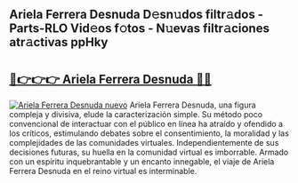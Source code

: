 ## Ariela Ferrera Desnuda D𝚎sn𝚞dos filtr𝚊dos - Parts-RLO Vid𝚎os f𝚘tos - N𝚞evas filtr𝚊ciones atr𝚊ctivas ppHky

# <h2><a href="http://mbaeei.tromn.icu/?c=Ariela+Ferrera+Desnuda">🔗👉👉👉 Ariela Ferrera Desnuda 🔗🔗</a></h2>

[![Ariela Ferrera Desnuda nuevo](https://i.imgur.com/pEAQMta.gif)](http://mbaeei.tromn.icu/?c=Ariela+Ferrera+Desnuda)
Ariela Ferrera Desnuda, una figura compleja y divisiva, elude la caracterización simple. Su método poco convencional de interactuar con el público en línea ha atraído y ofendido a los críticos, estimulando debates sobre el consentimiento, la moralidad y las complejidades de las comunidades virtuales. Independientemente de sus decisiones futuras, su huella en la comunidad virtual es imborrable. Armado con un espíritu inquebrantable y un encanto innegable, el viaje de Ariela Ferrera Desnuda en el reino virtual es interminable.
